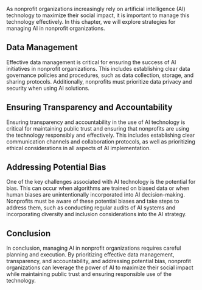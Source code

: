 
As nonprofit organizations increasingly rely on artificial intelligence (AI) technology to maximize their social impact, it is important to manage this technology effectively. In this chapter, we will explore strategies for managing AI in nonprofit organizations.

Data Management
---------------

Effective data management is critical for ensuring the success of AI initiatives in nonprofit organizations. This includes establishing clear data governance policies and procedures, such as data collection, storage, and sharing protocols. Additionally, nonprofits must prioritize data privacy and security when using AI solutions.

Ensuring Transparency and Accountability
----------------------------------------

Ensuring transparency and accountability in the use of AI technology is critical for maintaining public trust and ensuring that nonprofits are using the technology responsibly and effectively. This includes establishing clear communication channels and collaboration protocols, as well as prioritizing ethical considerations in all aspects of AI implementation.

Addressing Potential Bias
-------------------------

One of the key challenges associated with AI technology is the potential for bias. This can occur when algorithms are trained on biased data or when human biases are unintentionally incorporated into AI decision-making. Nonprofits must be aware of these potential biases and take steps to address them, such as conducting regular audits of AI systems and incorporating diversity and inclusion considerations into the AI strategy.

Conclusion
----------

In conclusion, managing AI in nonprofit organizations requires careful planning and execution. By prioritizing effective data management, transparency, and accountability, and addressing potential bias, nonprofit organizations can leverage the power of AI to maximize their social impact while maintaining public trust and ensuring responsible use of the technology.
